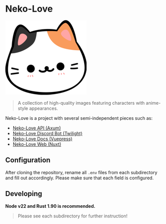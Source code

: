 # Neko-Love

![nekolove logo](logo.png)

> A collection of high-quality images featuring characters with anime-style appearances.

Neko-Love is a project with several semi-independent pieces such as:

- [Neko-Love API (Axum)](https://github.com/2rkf/Neko-Love/tree/master/api)
- [Neko-Love Discord Bot (Twilight)](https://github.com/2rkf/Neko-Love/tree/master/bot)
- [Neko-Love Docs (Vuepress)](https://github.com/2rkf/Neko-Love/tree/master/docs)
- [Neko-Love Web (Nuxt)](https://github.com/2rkf/Neko-Love/tree/master/web)

## Configuration

After cloning the repository, rename all `.env` files from each subdirectory and fill out accordingly. Please make sure that each field is configured.

## Developing

**Node v22 and Rust 1.90 is recommended.**

> Please see each subdirectory for further instruction!
